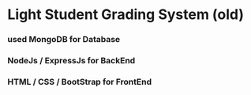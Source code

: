 # Light Student Grading System (old)

### used MongoDB for Database
### NodeJs / ExpressJs for BackEnd
### HTML / CSS / BootStrap for FrontEnd
